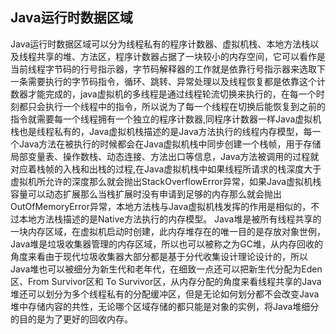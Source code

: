 ## Java运行时数据区域
Java运行时数据区域可以分为线程私有的程序计数器、虚拟机栈、本地方法栈以及线程共享的堆、方法区，程序计数器占据了一块较小的内存空间，它可以看作是当前线程字节码的行号指示器，字节码解释器的工作就是依靠行号指示器来选取下一条需要执行的字节码指令，循环、跳转、异常处理以及线程恢复都是依靠这个计数器才能完成的，java虚拟机的多线程是通过线程轮流切换来执行的，在每一个时刻都只会执行一个线程中的指令，所以说为了每一个线程在切换后能恢复到之前的指令就需要每一个线程拥有一个独立的程序计数器,同程序计数器一样Java虚拟机栈也是线程私有的，Java虚拟机栈描述的是Java方法执行的线程内存模型，每一个Java方法在被执行的时候都会在Java虚拟机栈中同步创建一个栈帧，用于存储局部变量表、操作数栈、动态连接、方法出口等信息，Java方法被调用的过程就对应着栈帧的入栈和出栈的过程,在Java虚拟机栈中如果线程所请求的栈深度大于虚拟机所允许的深度那么就会抛出StackOverflowError异常，如果Java虚拟机栈容量可以动态扩展那么当栈扩展时没有申请到足够的内存那么就会抛出OutOfMemoryError异常，本地方法栈与Java虚拟机栈发挥的作用是相似的，不过本地方法栈描述的是Native方法执行的内存模型。
Java堆是被所有线程共享的一块内存区域，在虚拟机启动时创建，此内存堆存在的唯一目的是存放对象世例，Java堆是垃圾收集器管理的内存区域，所以也可以被称之为GC堆，从内存回收的角度来看由于现代垃圾收集器大部分都是基于分代收集设计理论设计的，所以Java堆也可以被细分为新生代和老年代，在细致一点还可以把新生代分配为Eden区、From Survivor区和 To Survivor区，从内存分配的角度来看线程共享的Java堆还可以划分为多个线程私有的分配缓冲区，但是无论如何划分都不会改变Java堆中存储内容的共性，无论哪个区域存储的都只能是对象的实例，将Java堆细分的目的是为了更好的回收内存。




